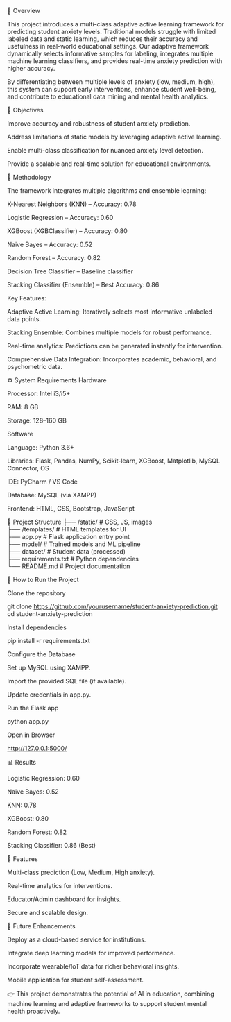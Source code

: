 📌 Overview

This project introduces a multi-class adaptive active learning framework for predicting student anxiety levels. Traditional models struggle with limited labeled data and static learning, which reduces their accuracy and usefulness in real-world educational settings. Our adaptive framework dynamically selects informative samples for labeling, integrates multiple machine learning classifiers, and provides real-time anxiety prediction with higher accuracy.

By differentiating between multiple levels of anxiety (low, medium, high), this system can support early interventions, enhance student well-being, and contribute to educational data mining and mental health analytics.

🎯 Objectives

Improve accuracy and robustness of student anxiety prediction.

Address limitations of static models by leveraging adaptive active learning.

Enable multi-class classification for nuanced anxiety level detection.

Provide a scalable and real-time solution for educational environments.

🧩 Methodology

The framework integrates multiple algorithms and ensemble learning:

K-Nearest Neighbors (KNN) – Accuracy: 0.78

Logistic Regression – Accuracy: 0.60

XGBoost (XGBClassifier) – Accuracy: 0.80

Naive Bayes – Accuracy: 0.52

Random Forest – Accuracy: 0.82

Decision Tree Classifier – Baseline classifier

Stacking Classifier (Ensemble) – Best Accuracy: 0.86

Key Features:

Adaptive Active Learning: Iteratively selects most informative unlabeled data points.

Stacking Ensemble: Combines multiple models for robust performance.

Real-time analytics: Predictions can be generated instantly for intervention.

Comprehensive Data Integration: Incorporates academic, behavioral, and psychometric data.

⚙️ System Requirements
Hardware

Processor: Intel i3/i5+

RAM: 8 GB

Storage: 128–160 GB

Software

Language: Python 3.6+

Libraries: Flask, Pandas, NumPy, Scikit-learn, XGBoost, Matplotlib, MySQL Connector, OS

IDE: PyCharm / VS Code

Database: MySQL (via XAMPP)

Frontend: HTML, CSS, Bootstrap, JavaScript

📂 Project Structure
├── /static/           # CSS, JS, images  
├── /templates/        # HTML templates for UI  
├── app.py             # Flask application entry point  
├── model/             # Trained models and ML pipeline  
├── dataset/           # Student data (processed)  
├── requirements.txt   # Python dependencies  
└── README.md          # Project documentation  

🚀 How to Run the Project

Clone the repository

git clone https://github.com/yourusername/student-anxiety-prediction.git
cd student-anxiety-prediction


Install dependencies

pip install -r requirements.txt


Configure the Database

Set up MySQL using XAMPP.

Import the provided SQL file (if available).

Update credentials in app.py.

Run the Flask app

python app.py


Open in Browser

http://127.0.0.1:5000/

📊 Results

Logistic Regression: 0.60

Naive Bayes: 0.52

KNN: 0.78

XGBoost: 0.80

Random Forest: 0.82

Stacking Classifier: 0.86 (Best)

📌 Features

Multi-class prediction (Low, Medium, High anxiety).

Real-time analytics for interventions.

Educator/Admin dashboard for insights.

Secure and scalable design.

🔮 Future Enhancements

Deploy as a cloud-based service for institutions.

Integrate deep learning models for improved performance.

Incorporate wearable/IoT data for richer behavioral insights.

Mobile application for student self-assessment.

👉 This project demonstrates the potential of AI in education, combining machine learning and adaptive frameworks to support student mental health proactively.
